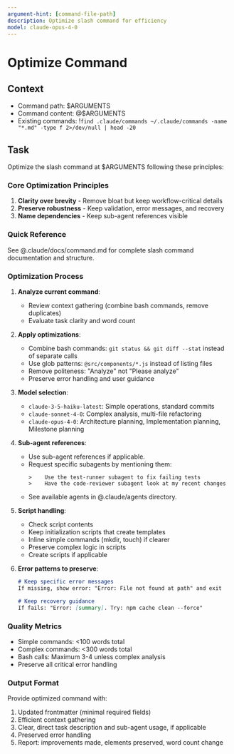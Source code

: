 ```yaml
---
argument-hint: [command-file-path]
description: Optimize slash command for efficiency
model: claude-opus-4-0
---
```


# Optimize Command

## Context

- Command path: $ARGUMENTS
- Command content: @$ARGUMENTS
- Existing commands: !`find .claude/commands ~/.claude/commands -name "*.md" -type f 2>/dev/null | head -20`

## Task

Optimize the slash command at $ARGUMENTS following these principles:

### Core Optimization Principles
1. **Clarity over brevity** - Remove bloat but keep workflow-critical details
2. **Preserve robustness** - Keep validation, error messages, and recovery
3. **Name dependencies** - Keep sub-agent references visible

### Quick Reference
See @.claude/docs/command.md for complete slash command documentation and structure.

### Optimization Process

1. **Analyze current command**:
   - Review context gathering (combine bash commands, remove duplicates)
   - Evaluate task clarity and word count

2. **Apply optimizations**:
   - Combine bash commands: `git status && git diff --stat` instead of separate calls
   - Use glob patterns: `@src/components/*.js` instead of listing files
   - Remove politeness: "Analyze" not "Please analyze"
   - Preserve error handling and user guidance

3. **Model selection**:
   - `claude-3-5-haiku-latest`: Simple operations, standard commits
   - `claude-sonnet-4-0`: Complex analysis, multi-file refactoring
   - `claude-opus-4-0`: Architecture planning, Implementation planning, Milestone planning

4. **Sub-agent references**:
   - Use sub-agent references if applicable.
   - Request specific subagents by mentioning them:
     ```
     >    Use the test-runner subagent to fix failing tests
     >    Have the code-reviewer subagent look at my recent changes
     ```
   - See available agents in @.claude/agents directory.

5. **Script handling**:
   - Check script contents
   - Keep initialization scripts that create templates
   - Inline simple commands (mkdir, touch) if clearer
   - Preserve complex logic in scripts
   - Create scripts if applicable

6. **Error patterns to preserve**:
   ```markdown
   # Keep specific error messages
   If missing, show error: "Error: File not found at path" and exit
   
   # Keep recovery guidance  
   If fails: "Error: [summary]. Try: npm cache clean --force"
   ```

### Quality Metrics
- Simple commands: <100 words total
- Complex commands: <300 words total
- Bash calls: Maximum 3-4 unless complex analysis
- Preserve all critical error handling

### Output Format

Provide optimized command with:
1. Updated frontmatter (minimal required fields)
2. Efficient context gathering
3. Clear, direct task description and sub-agent usage, if applicable
4. Preserved error handling
5. Report: improvements made, elements preserved, word count change
